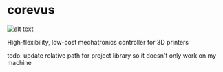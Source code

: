 # corevus

![alt text](/corevus/images/corevus-g-v0.2.png)

High-flexibility, low-cost mechatronics controller for 3D printers

todo: update relative path for project library so it doesn't only work on my machine
